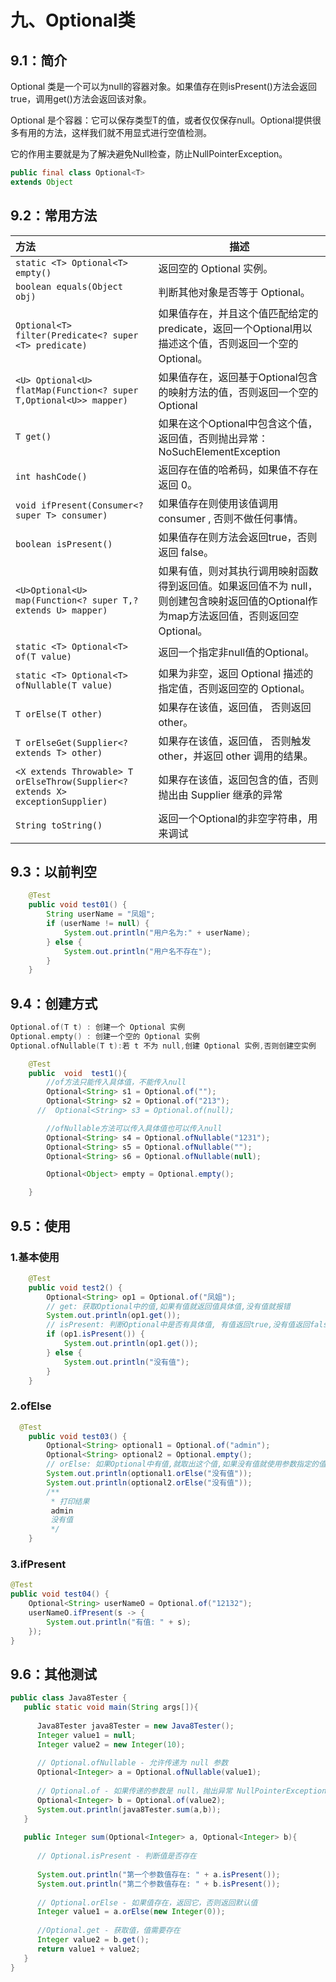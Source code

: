 # 九、Optional类

## 9.1：简介

Optional 类是一个可以为null的容器对象。如果值存在则isPresent()方法会返回true，调用get()方法会返回该对象。

Optional 是个容器：它可以保存类型T的值，或者仅仅保存null。Optional提供很多有用的方法，这样我们就不用显式进行空值检测。

它的作用主要就是为了解决避免Null检查，防止NullPointerException。

```java
public final class Optional<T>
extends Object
```

## 9.2：常用方法

| 方法                                                                             | 描述                                                                              |
|:-------------------------------------------------------------------------------|---------------------------------------------------------------------------------|
| `static <T> Optional<T> empty()`                                               | 返回空的 Optional 实例。                                                               |
| `boolean equals(Object obj)`                                                   | 判断其他对象是否等于 Optional。                                                            |
| `Optional<T> filter(Predicate<? super <T> predicate)`                          | 如果值存在，并且这个值匹配给定的 predicate，返回一个Optional用以描述这个值，否则返回一个空的Optional。                |
| `<U> Optional<U> flatMap(Function<? super T,Optional<U>> mapper)`              | 如果值存在，返回基于Optional包含的映射方法的值，否则返回一个空的Optional                                    |
| `T get()`                                                                      | 如果在这个Optional中包含这个值，返回值，否则抛出异常：NoSuchElementException                           |
| `int hashCode()`                                                               | 返回存在值的哈希码，如果值不存在 返回 0。                                                          |
| `void ifPresent(Consumer<? super T> consumer)`                                 | 如果值存在则使用该值调用 consumer , 否则不做任何事情。                                               |
| `boolean isPresent()`                                                          | 如果值存在则方法会返回true，否则返回 false。                                                     |
| `<U>Optional<U> map(Function<? super T,? extends U> mapper)`                   | 如果有值，则对其执行调用映射函数得到返回值。如果返回值不为 null，则创建包含映射返回值的Optional作为map方法返回值，否则返回空Optional。 |
| `static <T> Optional<T> of(T value)`                                           | 返回一个指定非null值的Optional。                                                          |
| `static <T> Optional<T> ofNullable(T value)`                                   | 如果为非空，返回 Optional 描述的指定值，否则返回空的 Optional。                                       |
| `T orElse(T other)`                                                            | 如果存在该值，返回值， 否则返回 other。                                                         |
| `T orElseGet(Supplier<? extends T> other)`                                     | 如果存在该值，返回值， 否则触发 other，并返回 other 调用的结果。                                         |
| `<X extends Throwable> T orElseThrow(Supplier<? extends X> exceptionSupplier)` | 如果存在该值，返回包含的值，否则抛出由 Supplier 继承的异常                                              |
| `String toString()`                                                            | 返回一个Optional的非空字符串，用来调试                                                         |

## 9.3：以前判空

```java
    @Test
    public void test01() {
        String userName = "凤姐";
        if (userName != null) {
            System.out.println("用户名为:" + userName);
        } else {
            System.out.println("用户名不存在");
        }
    }
```

## 9.4：创建方式

```c
Optional.of(T t) : 创建一个 Optional 实例 
Optional.empty() : 创建一个空的 Optional 实例
Optional.ofNullable(T t):若 t 不为 null,创建 Optional 实例,否则创建空实例
```

```java
    @Test
    public  void  test1(){
        //of方法只能传入具体值，不能传入null
        Optional<String> s1 = Optional.of("");
        Optional<String> s2 = Optional.of("213");
      //  Optional<String> s3 = Optional.of(null);

        //ofNullable方法可以传入具体值也可以传入null
        Optional<String> s4 = Optional.ofNullable("1231");
        Optional<String> s5 = Optional.ofNullable("");
        Optional<String> s6 = Optional.ofNullable(null);

        Optional<Object> empty = Optional.empty();

    }
```

## 9.5：使用

### 1.基本使用

```java
    @Test
    public void test2() {
        Optional<String> op1 = Optional.of("凤姐");
        // get: 获取Optional中的值,如果有值就返回值具体值,没有值就报错
        System.out.println(op1.get());
        // isPresent: 判断Optional中是否有具体值, 有值返回true,没有值返回false
        if (op1.isPresent()) {
            System.out.println(op1.get());
        } else {
            System.out.println("没有值");
        }
    }
```

### 2.ofElse

```java
  @Test
    public void test03() {
        Optional<String> optional1 = Optional.of("admin");
        Optional<String> optional2 = Optional.empty();
        // orElse: 如果Optional中有值,就取出这个值,如果没有值就使用参数指定的值
        System.out.println(optional1.orElse("没有值"));
        System.out.println(optional2.orElse("没有值"));
        /**
         * 打印结果
         admin
         没有值
         */
    }
```

### 3.ifPresent

```java
@Test
public void test04() {
    Optional<String> userNameO = Optional.of("12132");
    userNameO.ifPresent(s -> {
        System.out.println("有值: " + s);
    });
}
```

## 9.6：其他测试

```java
public class Java8Tester {
   public static void main(String args[]){
   
      Java8Tester java8Tester = new Java8Tester();
      Integer value1 = null;
      Integer value2 = new Integer(10);
        
      // Optional.ofNullable - 允许传递为 null 参数
      Optional<Integer> a = Optional.ofNullable(value1);
        
      // Optional.of - 如果传递的参数是 null，抛出异常 NullPointerException
      Optional<Integer> b = Optional.of(value2);
      System.out.println(java8Tester.sum(a,b));
   }
    
   public Integer sum(Optional<Integer> a, Optional<Integer> b){
    
      // Optional.isPresent - 判断值是否存在
        
      System.out.println("第一个参数值存在: " + a.isPresent());
      System.out.println("第二个参数值存在: " + b.isPresent());
        
      // Optional.orElse - 如果值存在，返回它，否则返回默认值
      Integer value1 = a.orElse(new Integer(0));
        
      //Optional.get - 获取值，值需要存在
      Integer value2 = b.get();
      return value1 + value2;
   }
}
```




